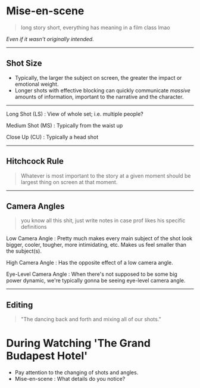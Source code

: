 # Mise-en-scene

>long story short, everything has meaning in a film class lmao

_Even if it wasn't originally intended._

---
## Shot Size
* Typically, the larger the subject on screen, the greater the impact or emotional weight.
* Longer shots with effective blocking can quickly communicate _massive_ amounts of information, important to the narrative and the character.
---
Long Shot (LS)
: View of whole set; i.e. multiple people?

Medium Shot (MS)
: Typically from the waist up

Close Up (CU)
: Typically a head shot

---

## Hitchcock Rule
> Whatever is most important to the story at a given moment should be largest thing on screen at that moment.

---
## Camera Angles
> you know all this shit, just write notes in case prof likes his specific definitions

Low Camera Angle
: Pretty much makes every main subject of the shot look bigger, cooler, tougher, more intimidating, etc. Makes us feel smaller than the subject(s).

High Camera Angle
: Has the opposite effect of a low camera angle.

Eye-Level Camera Angle
: When there's not supposed to be some big power dynamic, we're typically gonna be seeing eye-level camera angle.

---
## Editing
> "The dancing back and forth and mixing all of our shots."


# During Watching 'The Grand Budapest Hotel'
* Pay attention to the changing of shots and angles.
* Mise-en-scene : What details do you notice?